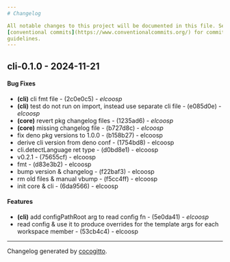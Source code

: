 ```yaml
---
# Changelog

All notable changes to this project will be documented in this file. See
[conventional commits](https://www.conventionalcommits.org/) for commit
guidelines.
---
```


## cli-0.1.0 - 2024-11-21

#### Bug Fixes

- **(cli)** cli fmt file - (2c0e0c5) - _elcoosp_
- **(cli)** test do not run on import, instead use separate cli file -
  (e085d0e) - _elcoosp_
- **(core)** revert pkg changelog files - (1235ad6) - _elcoosp_
- **(core)** missing changelog file - (b727d8c) - _elcoosp_
- fix deno pkg versions to 1.0.0 - (b158b27) - elcoosp
- derive cli version from deno conf - (1754bd8) - elcoosp
- cli.detectLanguage ret type - (d0bd8e1) - elcoosp
- v0.2.1 - (75655cf) - elcoosp
- fmt - (d83e3b2) - elcoosp
- bump version & changelog - (f22baf3) - elcoosp
- rm old files & manual vbump - (f5cc4ff) - elcoosp
- init core & cli - (6da9566) - elcoosp

#### Features

- **(cli)** add configPathRoot arg to read config fn - (5e0da41) - _elcoosp_
- read config & use it to produce overrides for the template args for each
  workspace member - (53cb4c4) - elcoosp

---

Changelog generated by [cocogitto](https://github.com/cocogitto/cocogitto).
